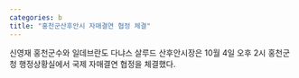 ```yaml
---
categories: b
title: "홍천군산후안시 자매결연 협정 체결"
---
```

신영재 홍천군수와 일데브란도 다냐스 살루드 산후안시장은 10월 4일 오후 2시 홍천군청 행정상황실에서 국제 자매결연 협정을 체결했다.